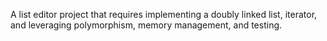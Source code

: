 A list editor project that requires implementing a doubly linked list, iterator, and leveraging polymorphism, memory management, and testing. 
